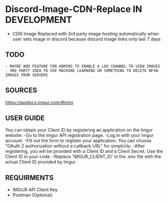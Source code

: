 # Discord-Image-CDN-Replace IN DEVELOPMENT
- CDN Image Replaced with 3rd party image hosting automatically when user sets image in discord because discord image links only last 7 days

## TODO
    - MAYBE ADD FEATURE FOR ADMINS TO ENABLE A LOG CHANNEL TO VIEW IMAGES
    - 3RD PARTY IDEA TO USE MACHINE LEARNING OR SOMETHING TO DELETE NFSW IMAGES FROM SERVERS

## SOURCES
https://apidocs.imgur.com/#intro

## USER GUIDE
You can obtain your Client ID by registering an application on the Imgur website:
-Go to the Imgur API registration page.
-Log in with your Imgur account.
-Fill out the form to register your application. You can choose "OAuth 2 authorization without a callback URL" for simplicity.
-After registering, you will be provided with a Client ID and a Client Secret. Use the Client ID in your code.
-Replace 'IMGUR_CLIENT_ID' in the .env file with the actual Client ID provided by Imgur.

## REQUIRMENTS
- IMGUR API Client Key
- Postman (Optional)